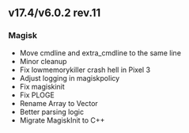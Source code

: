 ## v17.4/v6.0.2 rev.11

### Magisk
- Move cmdline and extra_cmdline to the same line
- Minor cleanup
- Fix lowmemorykiller crash hell in Pixel 3
- Adjust logging in magiskpolicy
- Fix magiskinit
- Fix PLOGE
- Rename Array to Vector
- Better parsing logic
- Migrate MagiskInit to C++
